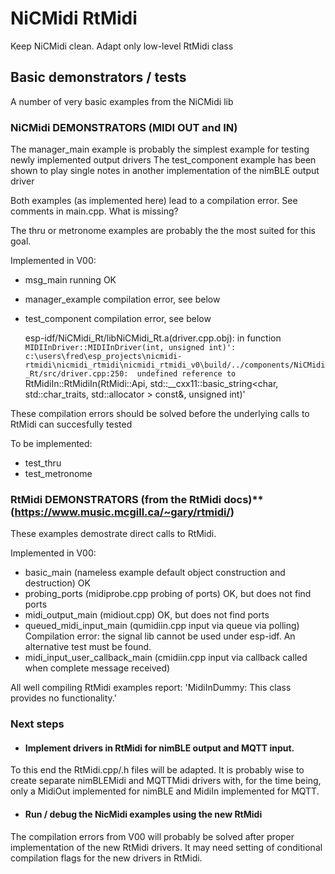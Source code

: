 # NiCMidi RtMidi
Keep NiCMidi clean. Adapt only low-level RtMidi class
 
 

## Basic demonstrators / tests

A number of very basic examples from the NiCMidi lib

### NiCMidi DEMONSTRATORS (MIDI OUT and IN)

The manager_main example is probably the simplest example for testing newly implemented output drivers
The test_component example has been shown to play single notes in another implementation of the nimBLE output driver

Both examples (as implemented here) lead to a compilation error. See comments in main.cpp.  What is missing?

The thru or metronome examples are probably the the most suited for this goal.

Implemented in V00: 

- msg_main         running OK
- manager_example  compilation error, see below
- test_component   compilation error, see below

    esp-idf/NiCMidi_Rt/libNiCMidi_Rt.a(driver.cpp.obj): in function `MIDIInDriver::MIDIInDriver(int, unsigned int)':
    c:\users\fred\esp_projects\nicmidi-rtmidi\nicmidi_rtmidi\nicmidi_rtmidi_v0\build/../components/NiCMidi_Rt/src/driver.cpp:250: 
    undefined reference to `RtMidiIn::RtMidiIn(RtMidi::Api, std::__cxx11::basic_string<char, std::char_traits<char>, std::allocator<char> > const&, unsigned int)'
 
These compilation errors should be solved before the underlying calls to RtMidi can succesfully tested

To be implemented:

- test_thru
- test_metronome  

 ### RtMidi DEMONSTRATORS (from the RtMidi docs)** (https://www.music.mcgill.ca/~gary/rtmidi/)  

These examples demostrate direct calls to RtMidi. 
 
Implemented in V00: 

- basic_main                       (nameless example default object construction and destruction)  OK
- probing_ports                    (midiprobe.cpp    probing of ports)                             OK, but does not find ports
- midi_output_main                 (midiout.cpp)                                                   OK, but does not find ports
- queued_midi_input_main           (qumidiin.cpp     input via queue via polling)   Compilation error: the signal lib cannot be used under esp-idf. An alternative test must be found.
- midi_input_user_callback_main    (cmidiin.cpp      input via callback called when complete message received)
 
 All well compiling RtMidi examples report: 'MidiInDummy: This class provides no functionality.'
 
 ### Next steps
 
 - #### Implement drivers in RtMidi for nimBLE output and MQTT input. 
 
 To this end the RtMidi.cpp/.h files will be adapted. 
 It is probably wise to create separate nimBLEMidi and MQTTMidi drivers with, for the time being, only a MidiOut implemented for nimBLE and MidiIn implemented for MQTT.
       
  - #### Run / debug the NicMidi examples using the new RtMidi   
 
 The compilation errors from V00 will probably be solved after proper implementation of the new RtMidi drivers. It may need setting of conditional compilation flags for the new drivers in RtMidi.
   
        
  
   


